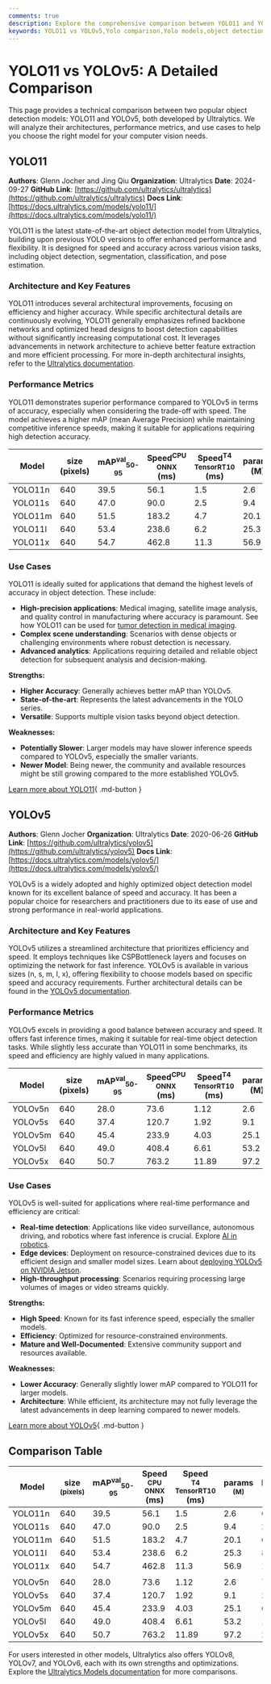 ```yaml
---
comments: true
description: Explore the comprehensive comparison between YOLO11 and YOLOv5. Learn about their architectures, performance metrics, use cases, and strengths.
keywords: YOLO11 vs YOLOv5,Yolo comparison,Yolo models,object detection,Yolo performance,Yolo benchmarks,Ultralytics,Yolo architecture
---
```


# YOLO11 vs YOLOv5: A Detailed Comparison

<script async src="https://cdn.jsdelivr.net/npm/chart.js"></script>
<script defer src="../../javascript/benchmark.js"></script>

<canvas id="modelComparisonChart" width="1024" height="400" active-models='["YOLO11", "YOLOv5"]'></canvas>

This page provides a technical comparison between two popular object detection models: YOLO11 and YOLOv5, both developed by Ultralytics. We will analyze their architectures, performance metrics, and use cases to help you choose the right model for your computer vision needs.

## YOLO11

**Authors**: Glenn Jocher and Jing Qiu
**Organization**: Ultralytics
**Date**: 2024-09-27
**GitHub Link**: [https://github.com/ultralytics/ultralytics](https://github.com/ultralytics/ultralytics)
**Docs Link**: [https://docs.ultralytics.com/models/yolo11/](https://docs.ultralytics.com/models/yolo11/)

YOLO11 is the latest state-of-the-art object detection model from Ultralytics, building upon previous YOLO versions to offer enhanced performance and flexibility. It is designed for speed and accuracy across various vision tasks, including object detection, segmentation, classification, and pose estimation.

### Architecture and Key Features

YOLO11 introduces several architectural improvements, focusing on efficiency and higher accuracy. While specific architectural details are continuously evolving, YOLO11 generally emphasizes refined backbone networks and optimized head designs to boost detection capabilities without significantly increasing computational cost. It leverages advancements in network architecture to achieve better feature extraction and more efficient processing. For more in-depth architectural insights, refer to the [Ultralytics documentation](https://docs.ultralytics.com/).

### Performance Metrics

YOLO11 demonstrates superior performance compared to YOLOv5 in terms of accuracy, especially when considering the trade-off with speed. The model achieves a higher mAP (mean Average Precision) while maintaining competitive inference speeds, making it suitable for applications requiring high detection accuracy.

| Model   | size (pixels) | mAP<sup>val</sup><sub>50-95</sub> | Speed<sup>CPU ONNX</sup> (ms) | Speed<sup>T4 TensorRT10</sup> (ms) | params (M) | FLOPs (B) |
| ------- | ------------- | --------------------------------- | ----------------------------- | ---------------------------------- | ---------- | --------- |
| YOLO11n | 640           | 39.5                              | 56.1                          | 1.5                                | 2.6        | 6.5       |
| YOLO11s | 640           | 47.0                              | 90.0                          | 2.5                                | 9.4        | 21.5      |
| YOLO11m | 640           | 51.5                              | 183.2                         | 4.7                                | 20.1       | 68.0      |
| YOLO11l | 640           | 53.4                              | 238.6                         | 6.2                                | 25.3       | 86.9      |
| YOLO11x | 640           | 54.7                              | 462.8                         | 11.3                               | 56.9       | 194.9     |

### Use Cases

YOLO11 is ideally suited for applications that demand the highest levels of accuracy in object detection. These include:

- **High-precision applications**: Medical imaging, satellite image analysis, and quality control in manufacturing where accuracy is paramount. See how YOLO11 can be used for [tumor detection in medical imaging](https://www.ultralytics.com/blog/using-yolo11-for-tumor-detection-in-medical-imaging).
- **Complex scene understanding**: Scenarios with dense objects or challenging environments where robust detection is necessary.
- **Advanced analytics**: Applications requiring detailed and reliable object detection for subsequent analysis and decision-making.

**Strengths:**

- **Higher Accuracy**: Generally achieves better mAP than YOLOv5.
- **State-of-the-art**: Represents the latest advancements in the YOLO series.
- **Versatile**: Supports multiple vision tasks beyond object detection.

**Weaknesses:**

- **Potentially Slower**: Larger models may have slower inference speeds compared to YOLOv5, especially the smaller variants.
- **Newer Model**: Being newer, the community and available resources might be still growing compared to the more established YOLOv5.

[Learn more about YOLO11](https://docs.ultralytics.com/models/yolo11/){ .md-button }

## YOLOv5

**Authors**: Glenn Jocher
**Organization**: Ultralytics
**Date**: 2020-06-26
**GitHub Link**: [https://github.com/ultralytics/yolov5](https://github.com/ultralytics/yolov5)
**Docs Link**: [https://docs.ultralytics.com/models/yolov5/](https://docs.ultralytics.com/models/yolov5/)

YOLOv5 is a widely adopted and highly optimized object detection model known for its excellent balance of speed and accuracy. It has been a popular choice for researchers and practitioners due to its ease of use and strong performance in real-world applications.

### Architecture and Key Features

YOLOv5 utilizes a streamlined architecture that prioritizes efficiency and speed. It employs techniques like CSPBottleneck layers and focuses on optimizing the network for fast inference. YOLOv5 is available in various sizes (n, s, m, l, x), offering flexibility to choose models based on specific speed and accuracy requirements. Further architectural details can be found in the [YOLOv5 documentation](https://docs.ultralytics.com/yolov5/).

### Performance Metrics

YOLOv5 excels in providing a good balance between accuracy and speed. It offers fast inference times, making it suitable for real-time object detection tasks. While slightly less accurate than YOLO11 in some benchmarks, its speed and efficiency are highly valued in many applications.

| Model   | size (pixels) | mAP<sup>val</sup><sub>50-95</sub> | Speed<sup>CPU ONNX</sup> (ms) | Speed<sup>T4 TensorRT10</sup> (ms) | params (M) | FLOPs (B) |
| ------- | ------------- | --------------------------------- | ----------------------------- | ---------------------------------- | ---------- | --------- |
| YOLOv5n | 640           | 28.0                              | 73.6                          | 1.12                               | 2.6        | 7.7       |
| YOLOv5s | 640           | 37.4                              | 120.7                         | 1.92                               | 9.1        | 24.0      |
| YOLOv5m | 640           | 45.4                              | 233.9                         | 4.03                               | 25.1       | 64.2      |
| YOLOv5l | 640           | 49.0                              | 408.4                         | 6.61                               | 53.2       | 135.0     |
| YOLOv5x | 640           | 50.7                              | 763.2                         | 11.89                              | 97.2       | 246.4     |

### Use Cases

YOLOv5 is well-suited for applications where real-time performance and efficiency are critical:

- **Real-time detection**: Applications like video surveillance, autonomous driving, and robotics where fast inference is crucial. Explore [AI in robotics](https://www.ultralytics.com/blog/from-algorithms-to-automation-ais-role-in-robotics).
- **Edge devices**: Deployment on resource-constrained devices due to its efficient design and smaller model sizes. Learn about [deploying YOLOv5 on NVIDIA Jetson](https://docs.ultralytics.com/yolov5/tutorials/running_on_jetson_nano/).
- **High-throughput processing**: Scenarios requiring processing large volumes of images or video streams quickly.

**Strengths:**

- **High Speed**: Known for its fast inference speed, especially the smaller models.
- **Efficiency**: Optimized for resource-constrained environments.
- **Mature and Well-Documented**: Extensive community support and resources available.

**Weaknesses:**

- **Lower Accuracy**: Generally slightly lower mAP compared to YOLO11 for larger models.
- **Architecture**: While efficient, its architecture may not fully leverage the latest advancements in deep learning compared to newer models.

[Learn more about YOLOv5](https://docs.ultralytics.com/models/yolov5/){ .md-button }

## Comparison Table

| Model   | size<br><sup>(pixels) | mAP<sup>val</sup><sub>50-95</sub> | Speed<br><sup>CPU ONNX</sup> (ms) | Speed<br><sup>T4 TensorRT10</sup> (ms) | params<br><sup>(M) | FLOPs<br><sup>(B) |
| ------- | --------------------- | --------------------------------- | --------------------------------- | -------------------------------------- | ------------------ | ----------------- |
| YOLO11n | 640                   | 39.5                              | 56.1                              | 1.5                                    | 2.6                | 6.5               |
| YOLO11s | 640                   | 47.0                              | 90.0                              | 2.5                                    | 9.4                | 21.5              |
| YOLO11m | 640                   | 51.5                              | 183.2                             | 4.7                                    | 20.1               | 68.0              |
| YOLO11l | 640                   | 53.4                              | 238.6                             | 6.2                                    | 25.3               | 86.9              |
| YOLO11x | 640                   | 54.7                              | 462.8                             | 11.3                                   | 56.9               | 194.9             |
|         |                       |                                   |                                   |                                        |                    |                   |
| YOLOv5n | 640                   | 28.0                              | 73.6                              | 1.12                                   | 2.6                | 7.7               |
| YOLOv5s | 640                   | 37.4                              | 120.7                             | 1.92                                   | 9.1                | 24.0              |
| YOLOv5m | 640                   | 45.4                              | 233.9                             | 4.03                                   | 25.1               | 64.2              |
| YOLOv5l | 640                   | 49.0                              | 408.4                             | 6.61                                   | 53.2               | 135.0             |
| YOLOv5x | 640                   | 50.7                              | 763.2                             | 11.89                                  | 97.2               | 246.4             |

For users interested in other models, Ultralytics also offers YOLOv8, YOLOv7, and YOLOv6, each with its own strengths and optimizations. Explore the [Ultralytics Models documentation](https://docs.ultralytics.com/models/) for more comparisons.
